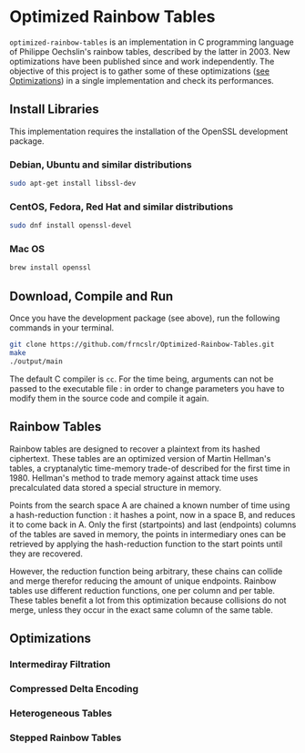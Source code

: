 # Optimized Rainbow Tables

`optimized-rainbow-tables` is an implementation in C programming language of Philippe Oechslin's rainbow tables, described by the latter in 2003. New optimizations have been published since and work independently. The objective of this project is to gather some of these optimizations ([see Optimizations](#Optimizations)) in a single implementation and check its performances.

## Install Libraries

This implementation requires the installation of the OpenSSL development package.

### Debian, Ubuntu and similar distributions

```bash
sudo apt-get install libssl-dev
```

### CentOS, Fedora, Red Hat and similar distributions

```bash
sudo dnf install openssl-devel
```

### Mac OS

```bash
brew install openssl
```

## Download, Compile and Run

Once you have the development package (see above), run the following commands in your terminal.

```bash
git clone https://github.com/frncslr/Optimized-Rainbow-Tables.git
make
./output/main
```

The default C compiler is `cc`. For the time being, arguments can not be passed to the executable file : in order to change parameters you have to modify them in the source code and compile it again.

## Rainbow Tables

Rainbow tables are designed to recover a plaintext from its hashed ciphertext. These tables are an optimized version of Martin Hellman's tables, a cryptanalytic time-memory trade-of described for the first time in 1980. Hellman's method to trade memory against attack time uses precalculated data stored a special structure in memory.

Points from the search space A are chained a known number of time using a hash-reduction function : it hashes a point, now in a space B, and reduces it to come back in A. Only the first (startpoints) and last (endpoints) columns of the tables are saved in memory, the points in intermediary ones can be retrieved by applying the hash-reduction function to the start points until they are recovered.

However, the reduction function being arbitrary, these chains can collide and merge therefor reducing the amount of unique endpoints. Rainbow tables use different reduction functions, one per column and per table. These tables benefit a lot from this optimization because collisions do not merge, unless they occur in the exact same column of the same table.

## Optimizations

### Intermediray Filtration

### Compressed Delta Encoding

### Heterogeneous Tables

### Stepped Rainbow Tables
